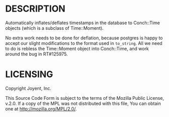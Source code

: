 # DESCRIPTION

Automatically inflates/deflates timestamps in the database to Conch::Time objects (which
is a subclass of Time::Moment).

No extra work needs to be done for deflation, because postgres is happy to accept our slight
modifications to the format used in `to_string`.  All we need to do is rebless the
Time::Moment object into Conch::Time, and work around the bug in RT#125975.

# LICENSING

Copyright Joyent, Inc.

This Source Code Form is subject to the terms of the Mozilla Public License,
v.2.0. If a copy of the MPL was not distributed with this file, You can obtain
one at http://mozilla.org/MPL/2.0/.
